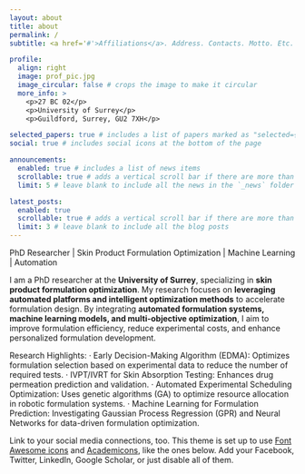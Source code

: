 ```yaml
---
layout: about
title: about
permalink: /
subtitle: <a href='#'>Affiliations</a>. Address. Contacts. Motto. Etc.

profile:
  align: right
  image: prof_pic.jpg
  image_circular: false # crops the image to make it circular
  more_info: >
    <p>27 BC 02</p>
    <p>University of Surrey</p>
    <p>Guildford, Surrey, GU2 7XH</p>

selected_papers: true # includes a list of papers marked as "selected={true}"
social: true # includes social icons at the bottom of the page

announcements:
  enabled: true # includes a list of news items
  scrollable: true # adds a vertical scroll bar if there are more than 3 news items
  limit: 5 # leave blank to include all the news in the `_news` folder

latest_posts:
  enabled: true
  scrollable: true # adds a vertical scroll bar if there are more than 3 new posts items
  limit: 3 # leave blank to include all the blog posts
---
```


PhD Researcher | Skin Product Formulation Optimization | Machine Learning | Automation

I am a PhD researcher at the **University of Surrey**, specializing in **skin product formulation optimization**. My research focuses on **leveraging automated platforms and intelligent optimization methods** to accelerate formulation design. By integrating **automated formulation systems, machine learning models, and multi-objective optimization**, I aim to improve formulation efficiency, reduce experimental costs, and enhance personalized formulation development.

Research Highlights:
  · Early Decision-Making Algorithm (EDMA): Optimizes formulation selection based on experimental data to reduce the number of required tests.
  · IVPT/IVRT for Skin Absorption Testing: Enhances drug permeation prediction and validation.
  · Automated Experimental Scheduling Optimization: Uses genetic algorithms (GA) to optimize resource allocation in robotic formulation systems.
  · Machine Learning for Formulation Prediction: Investigating Gaussian Process Regression (GPR) and Neural Networks for data-driven formulation optimization.

Link to your social media connections, too. This theme is set up to use [Font Awesome icons](https://fontawesome.com/) and [Academicons](https://jpswalsh.github.io/academicons/), like the ones below. Add your Facebook, Twitter, LinkedIn, Google Scholar, or just disable all of them.
